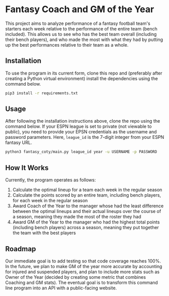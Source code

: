 # Fantasy Coach and GM of the Year

This project aims to analyze performance of a fantasy football team's starters each week relative to the performance of the entire team (bench included). This allows us to see who has the best team overall (including their bench players), and who made the most with what they had by putting up the best performances relative to their team as a whole.

## Installation

To use the program in its current form, clone this repo and (preferably after creating a Python virtual environment) install the dependencies using the command below.

```bash
pip3 install -r requirements.txt
```

## Usage

After following the installation instructions above, clone the repo using the command below. If your ESPN league is set to private (not viewable to public), you need to provide your EPSN credentials as the username and password parameters. Here, `league_id` is the 7-digit integer from your ESPN fantasy URL.

```bash
python3 fantasy_coty/main.py league_id year -u USERNAME -p PASSWORD
```

## How It Works

Currently, the program operates as follows:

1. Calculate the optimal lineup for a team each week in the regular season
2. Calculate the points scored by an entire team, including bench players, for each week in the regular season
3. Award Coach of the Year to the manager whose had the least difference between the optimal lineups and their actual lineups over the course of a season, meaning they made the most of the roster they had
4. Award GM of the Year to the manager who had the highest total points (including bench players) across a season, meaning they put together the team with the best players

## Roadmap

Our immediate goal is to add testing so that code coverage reaches 100%. In the future, we plan to make GM of the year more accurate by accounting for injured and suspended players, and plan to include more stats such as Owner of the Year (decided by creating some metric that combines Coaching and GM stats). The eventual goal is to transform this command line program into an API with a public-facing website.
